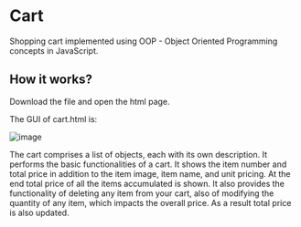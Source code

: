# Cart
Shopping cart implemented using OOP - Object Oriented Programming concepts in JavaScript.

## How it works?
Download the file and open the html page.

The GUI of cart.html is:

![image](https://user-images.githubusercontent.com/68595241/121763805-3dd71b00-cb58-11eb-9b6e-6fb3a5d4a9c8.png)

The cart comprises a list of objects, each with its own description. It performs the basic functionalities of a cart.
It shows the item number and total price in addition to the item image, item name, and unit pricing. At the end total price of all the items accumulated is shown.
It also provides the functionality of deleting any item from your cart, also of modifying the quantity of any item, which impacts the overall price. As a result total price is also updated.
